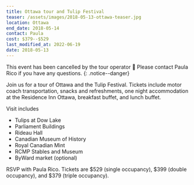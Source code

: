 ```yaml
---
title: Ottawa tour and Tulip Festival
teaser: /assets/images/2018-05-13-ottawa-teaser.jpg
location: Ottawa
end_date: 2018-05-14
contact: Paula
cost: $379--$529
last_modified_at: 2022-06-19
date: 2018-05-13
---
```


This event has been cancelled by the tour operator :slightly_frowning_face:
Please contact Paula Rico if you have any questions.
{: .notice--danger}

Join us for a tour of Ottawa and the Tulip Festival. Tickets include motor
coach transportation, snacks and refreshments, one night accommodation at the
Residence Inn Ottawa, breakfast buffet, and lunch buffet.

Visit includes

- Tulips at Dow Lake
- Parliament Buildings
- Rideau Hall
- Canadian Museum of History
- Royal Canadian Mint
- RCMP Stables and Museum
- ByWard market (optional)

RSVP with Paula Rico. Tickets are \$529 (single occupancy), \$399 (double
occupancy), and \$379 (triple occupancy).
